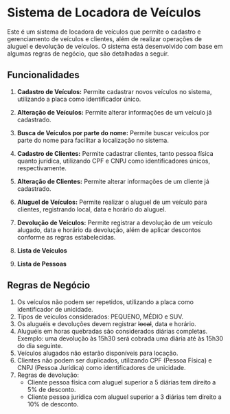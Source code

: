 # Sistema de Locadora de Veículos

Este é um sistema de locadora de veículos que permite o cadastro e gerenciamento de veículos e clientes, além de realizar operações de aluguel e devolução de veículos. O sistema está desenvolvido com base em algumas regras de negócio, que são detalhadas a seguir.

## Funcionalidades

1. **Cadastro de Veículos:** Permite cadastrar novos veículos no sistema, utilizando a placa como identificador único.

2. **Alteração de Veículos:** Permite alterar informações de um veículo já cadastrado.

3. **Busca de Veículos por parte do nome:** Permite buscar veículos por parte do nome para facilitar a localização no sistema.

4. **Cadastro de Clientes:** Permite cadastrar clientes, tanto pessoa física quanto jurídica, utilizando CPF e CNPJ como identificadores únicos, respectivamente.

5. **Alteração de Clientes:** Permite alterar informações de um cliente já cadastrado.

6. **Aluguel de Veículos:** Permite realizar o aluguel de um veículo para clientes, registrando local, data e horário do aluguel.

7. **Devolução de Veículos:** Permite registrar a devolução de um veículo alugado, data e horário da devolução, além de aplicar descontos conforme as regras estabelecidas.

8. **Lista de Veículos**

9. **Lista de Pessoas**


## Regras de Negócio

1. Os veículos não podem ser repetidos, utilizando a placa como identificador de unicidade.
2. Tipos de veículos considerados: PEQUENO, MÉDIO e SUV.
3. Os aluguéis e devoluções devem registrar ~~local~~, data e horário.
4. Aluguéis em horas quebradas são considerados diárias completas. Exemplo: uma devolução às 15h30 será cobrada uma diária até às 15h30 do dia seguinte.
5. Veículos alugados não estarão disponíveis para locação.
6. Clientes não podem ser duplicados, utilizando CPF (Pessoa Física) e CNPJ (Pessoa Jurídica) como identificadores de unicidade.
7. Regras de devolução:
    - Cliente pessoa física com aluguel superior a 5 diárias tem direito a 5% de desconto.
    - Cliente pessoa jurídica com aluguel superior a 3 diárias tem direito a 10% de desconto.

